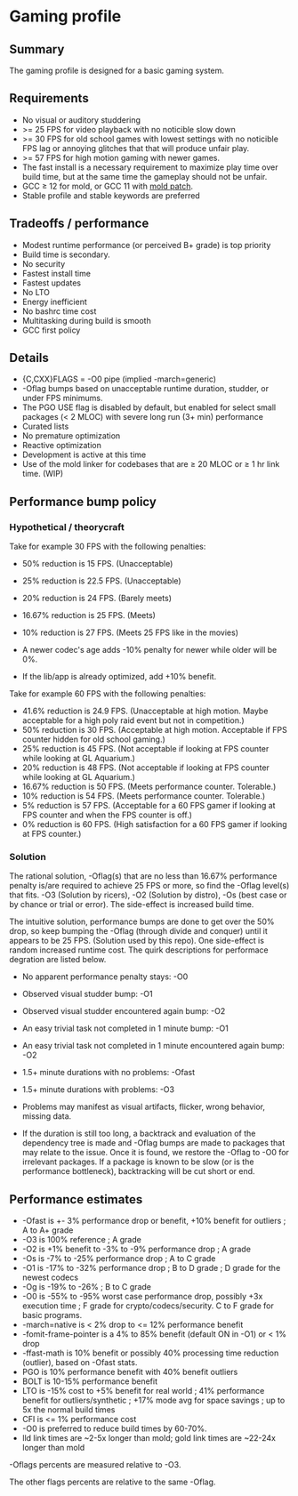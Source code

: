 # Gaming profile

## Summary

The gaming profile is designed for a basic gaming system.

## Requirements

* No visual or auditory studdering
* &gt;= 25 FPS for video playback with no noticible slow down
* &gt;= 30 FPS for old school games with lowest settings with no noticible FPS
lag or annoying glitches that that will produce unfair play.
* &gt;= 57 FPS for high motion gaming with newer games.
* The fast install is a necessary requirement to maximize play time over build
time, but at the same time the gameplay should not be unfair.
* GCC &ge; 12 for mold, or GCC 11 with [mold patch](../patches/sys-devel/gcc:11/0000-gcc-11.3.1_p20230120-r1-ld.mold-support.patch).
* Stable profile and stable keywords are preferred

## Tradeoffs / performance

* Modest runtime performance (or perceived B+ grade) is top priority
* Build time is secondary.
* No security
* Fastest install time
* Fastest updates
* No LTO
* Energy inefficient
* No bashrc time cost
* Multitasking during build is smooth
* GCC first policy

## Details

* {C,CXX}FLAGS = -O0 pipe (implied -march=generic)
* -Oflag bumps based on unacceptable runtime duration, studder, or under FPS
minimums.
* The PGO USE flag is disabled by default, but enabled for select small
packages (&lt; 2 MLOC) with severe long run (3+ min) performance
* Curated lists
* No premature optimization
* Reactive optimization
* Development is active at this time
* Use of the mold linker for codebases that are &ge; 20 MLOC or &ge; 1 hr link time. (WIP)

## Performance bump policy

### Hypothetical / theorycraft

Take for example 30 FPS with the following penalties:

* 50% reduction is 15 FPS. (Unacceptable)
* 25% reduction is 22.5 FPS. (Unacceptable)
* 20% reduction is 24 FPS.  (Barely meets)
* 16.67% reduction is 25 FPS.  (Meets)
* 10% reduction is 27 FPS. (Meets 25 FPS like in the movies)

* A newer codec's age adds -10% penalty for newer while older will be 0%.
* If the lib/app is already optimized, add +10% benefit.

Take for example 60 FPS with the following penalties:

* 41.6% reduction is 24.9 FPS.  (Unacceptable at high motion.  Maybe acceptable for a high poly raid event but not in competition.)
* 50% reduction is 30 FPS. (Acceptable at high motion.  Acceptable if FPS counter hidden for old school gaming.)
* 25% reduction is 45 FPS. (Not acceptable if looking at FPS counter while looking at GL Aquarium.)
* 20% reduction is 48 FPS.  (Not acceptable if looking at FPS counter while looking at GL Aquarium.)
* 16.67% reduction is 50 FPS.  (Meets performance counter.  Tolerable.)
* 10% reduction is 54 FPS. (Meets performance counter.   Tolerable.)
* 5% reduction is 57 FPS. (Acceptable for a 60 FPS gamer if looking at FPS counter and when the FPS counter is off.)
* 0% reduction is 60 FPS. (High satisfaction for a 60 FPS gamer if looking at FPS counter.)

### Solution

The rational solution, -Oflag(s) that are no less than 16.67% performance penalty
is/are required to achieve 25 FPS or more, so find the -Oflag level(s) that
fits.  -O3 (Solution by ricers), -O2 (Solution by distro), -Os (best case or by
chance or trial or error).  The side-effect is increased build time.

The intuitive solution, performance bumps are done to get over the 50% drop, so
keep bumping the -Oflag (through divide and conquer) until it appears to be 25
FPS.  (Solution used by this repo).  One side-effect is random increased
runtime cost.  The quirk descriptions for performace degration are listed below.

* No apparent performance penalty stays:  -O0
* Observed visual studder bump:  -O1
* Observed visual studder encountered again bump:  -O2
* An easy trivial task not completed in 1 minute bump:  -O1
* An easy trivial task not completed in 1 minute encountered again bump:  -O2
* 1.5+ minute durations with no problems:  -Ofast
* 1.5+ minute durations with problems:  -O3

* Problems may manifest as visual artifacts, flicker, wrong behavior, missing
data.

* If the duration is still too long, a backtrack and evaluation of the
dependency tree is made and -Oflag bumps are made to packages that may relate to
the issue.  Once it is found, we restore the -Oflag to -O0 for irrelevant
packages.  If a package is known to be slow (or is the performance bottleneck),
backtracking will be cut short or end.

## Performance estimates

* -Ofast is +- 3% performance drop or benefit, +10% benefit for outliers ; A to A+ grade
* -O3 is 100% reference ; A grade
* -O2 is +1% benefit to -3% to -9% performance drop ; A grade
* -Os is -7% to -25% performance drop ; A to C grade
* -O1 is -17% to -32% performance drop ; B to D grade ; D grade for the newest codecs
* -Og is -19% to -26% ; B to C grade
* -O0 is -55% to -95% worst case performance drop, possibly +3x execution time ; F grade for crypto/codecs/security.  C to F grade for basic programs.
* -march=native is &lt; 2% drop to &lt;= 12% performance benefit
* -fomit-frame-pointer is a 4% to 85% benefit (default ON in -O1) or &lt; 1% drop
* -ffast-math is 10% benefit or possibly 40% processing time reduction (outlier), based on -Ofast stats.
* PGO is 10% performance benefit with 40% benefit outliers
* BOLT is 10-15% performance benefit
* LTO is -15% cost to +5% benefit for real world ; 41% performance benefit for outliers/synthetic ; +17% mode avg for space savings ; up to 5x the normal build times
* CFI is &lt;= 1% performance cost
* -O0 is preferred to reduce build times by 60-70%.
* lld link times are ~2-5x longer than mold; gold link times are ~22-24x longer than mold

-Oflags percents are measured relative to -O3.

The other flags percents are relative to the same -Oflag.
